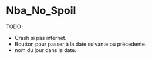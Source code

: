 # Nba_No_Spoil

TODO :
- Crash si pas internet.
- Boutton pour passer à la date suivante ou précedente.
- nom du jour dans la date.